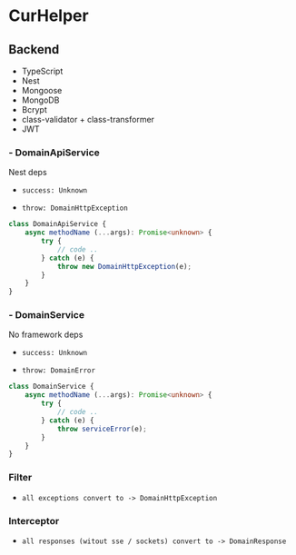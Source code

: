 # CurHelper

## Backend
- TypeScript
- Nest
- Mongoose
- MongoDB
- Bcrypt
- class-validator + class-transformer
- JWT


### - DomainApiService

Nest deps

*     success: Unknown
*     throw: DomainHttpException

```typescript
class DomainApiService {
    async methodName (...args): Promise<unknown> {
        try {
            // code ..
        } catch (e) {
            throw new DomainHttpException(e);
        }
    }
}
```

### - DomainService

No framework deps

*     success: Unknown
*     throw: DomainError

```typescript
class DomainService {
    async methodName (...args): Promise<unknown> {
        try {
            // code ..
        } catch (e) {
            throw serviceError(e);
        }
    }
}
```

### Filter

*     all exceptions convert to -> DomainHttpException

### Interceptor

*     all responses (witout sse / sockets) convert to -> DomainResponse